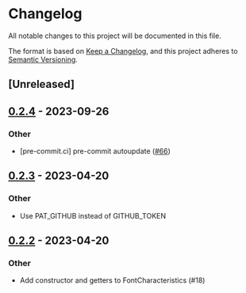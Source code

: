 # Changelog
All notable changes to this project will be documented in this file.

The format is based on [Keep a Changelog](https://keepachangelog.com/en/1.0.0/),
and this project adheres to [Semantic Versioning](https://semver.org/spec/v2.0.0.html).

## [Unreleased]

## [0.2.4](https://github.com/flying-sheep/xdot-rs/compare/v0.2.3...v0.2.4) - 2023-09-26

### Other
- [pre-commit.ci] pre-commit autoupdate ([#66](https://github.com/flying-sheep/xdot-rs/pull/66))

## [0.2.3](https://github.com/flying-sheep/xdot-rs/compare/v0.2.2...v0.2.3) - 2023-04-20

### Other
- Use PAT_GITHUB instead of GITHUB_TOKEN

## [0.2.2](https://github.com/flying-sheep/xdot-rs/compare/v0.2.1...v0.2.2) - 2023-04-20

### Other
- Add constructor and getters to FontCharacteristics (#18)
